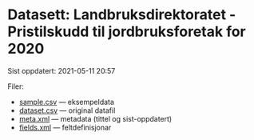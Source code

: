 # Datasett:     Landbruksdirektoratet - Pristilskudd til jordbruksforetak for 2020
 Sist oppdatert: 2021-05-11 20:57

 Filer:
 - [sample.csv](sample.csv) — eksempeldata
 - [dataset.csv](dataset.csv) — original datafil
 - [meta.xml](meta.xml) — metadata (tittel og sist-oppdatert)
 - [fields.xml](fields.xml) — feltdefinisjonar


